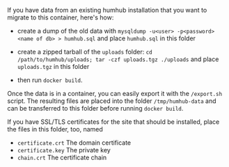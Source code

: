 If you have data from an existing humhub installation that you want to migrate
to this container, here's how:

- create a dump of the old data with
  `mysqldump -u<user> -p<password> <name of db> > humhub.sql`
  and place `humhub.sql` in this folder

- create a zipped tarball of the `uploads` folder:
  `cd /path/to/humhub/uploads; tar -czf uploads.tgz ./uploads`
  and place `uploads.tgz` in this folder

- then run `docker build`.

Once the data is in a container, you can easily export it with the `/export.sh` script. The resulting files are placed into the folder `/tmp/humhub-data` and can be transferred to this folder before running `docker build`.

If you have SSL/TLS certificates for the site that should be installed, place the files in this folder, too, named
  - `certificate.crt` The domain certificate
  - `certificate.key`  The private key
  - `chain.crt`  The certificate chain

